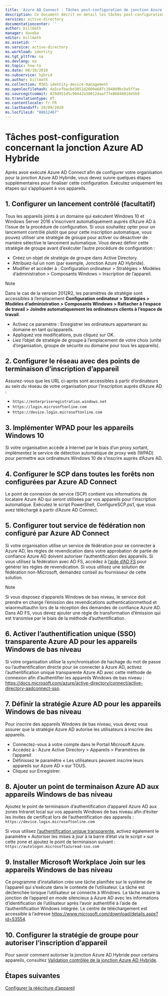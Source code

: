 ```yaml
---
title: 'Azure AD Connect : Tâches post-configuration de jonction Azure AD Hybride| Microsoft Docs'
description: Ce document décrit en détail les tâches post-configuration requises pour effectuer la jonction Azure AD Hybride
services: active-directory
documentationcenter: ''
author: billmath
manager: daveba
editor: billmath
ms.assetid: ''
ms.service: active-directory
ms.workload: identity
ms.tgt_pltfrm: na
ms.devlang: na
ms.topic: how-to
ms.date: 08/10/2018
ms.subservice: hybrid
ms.author: billmath
ms.collection: M365-identity-device-management
ms.openlocfilehash: da5cefbacbd3851d2609a687c1948d9bcba5ffae
ms.sourcegitcommit: 829d951d5c90442a38012daaf77e86046018e5b9
ms.translationtype: HT
ms.contentlocale: fr-FR
ms.lasthandoff: 10/09/2020
ms.locfileid: "88612467"
---
```

# <a name="post-configuration-tasks-for-hybrid-azure-ad-join"></a>Tâches post-configuration concernant la jonction Azure AD Hybride

Après avoir exécuté Azure AD Connect afin de configurer votre organisation pour la jonction Azure AD Hybride, vous devez suivre quelques étapes supplémentaires pour finaliser cette configuration.  Exécutez uniquement les étapes qui s’appliquent à vos appareils.

## <a name="1-configure-controlled-rollout-optional"></a>1. Configurer un lancement contrôlé (facultatif)
Tous les appareils joints à un domaine qui exécutent Windows 10 et Windows Server 2016 s’inscrivent automatiquement auprès d’Azure AD à l’issue de la procédure de configuration. Si vous souhaitez opter pour un lancement contrôlé plutôt que pour cette inscription automatique, vous pouvez utiliser une stratégie de groupe pour activer ou désactiver de manière sélective le lancement automatique.  Vous devez définir cette stratégie de groupe avant d’exécuter l’autre procédure de configuration :
* Créez un objet de stratégie de groupe dans Active Directory.
* Attribuez-lui un nom (par exemple, Jonction Azure AD Hybride).
* Modifier et accéder à :  Configuration ordinateur > Stratégies > Modèles d’administration > Composants Windows > Inscription de l’appareil.

>[!NOTE]
>Dans le cas de la version 2012R2, les paramètres de stratégie sont accessibles à l’emplacement **Configuration ordinateur > Stratégies > Modèles d’administration > Composants Windows > Rattacher à l’espace de travail > Joindre automatiquement les ordinateurs clients à l’espace de travail**.

* Activez ce paramètre :  Enregistrer les ordinateurs appartenant au domaine en tant qu’appareils.
* Appliquez vos modifications, puis cliquez sur OK.
* Liez l’objet de stratégie de groupe à l’emplacement de votre choix (unité d’organisation, groupe de sécurité ou domaine pour tous les appareils).

## <a name="2-configure-network-with-device-registration-endpoints"></a>2. Configurer le réseau avec des points de terminaison d’inscription d’appareil
Assurez-vous que les URL ci-après sont accessibles à partir d’ordinateurs au sein du réseau de votre organisation pour l’inscription auprès d’Azure AD :

* `https://enterpriseregistration.windows.net`
* `https://login.microsoftonline.com`
* `https://device.login.microsoftonline.com` 

## <a name="3-implement-wpad-for-windows-10-devices"></a>3. Implémenter WPAD pour les appareils Windows 10
Si votre organisation accède à Internet par le biais d’un proxy sortant, implémentez le service de détection automatique de proxy web (WPAD) pour permettre aux ordinateurs Windows 10 de s’inscrire auprès d’Azure AD.

## <a name="4-configure-the-scp-in-any-forests-that-were-not-configured-by-azure-ad-connect"></a>4. Configurer le SCP dans toutes les forêts non configurées par Azure AD Connect 

Le point de connexion de service (SCP) contient vos informations de locataire Azure AD qui seront utilisées par vos appareils pour l’inscription automatique.  Exécutez le script PowerShell, ConfigureSCP.ps1, que vous avez téléchargé à partir d’Azure AD Connect.

## <a name="5-configure-any-federation-service-that-was-not-configured-by-azure-ad-connect"></a>5. Configurer tout service de fédération non configuré par Azure AD Connect

Si votre organisation utilise un service de fédération pour se connecter à Azure AD, les règles de revendication dans votre approbation de partie de confiance Azure AD doivent autoriser l’authentification des appareils. Si vous utilisez la fédération avec AD FS, accédez à [l’aide d’AD FS](https://aka.ms/aadrptclaimrules) pour générer les règles de revendication. Si vous utilisez une solution de fédération non-Microsoft, demandez conseil au fournisseur de cette solution.  

>[!NOTE]
>Si vous disposez d’appareils Windows de bas niveau, le service doit prendre en charge l’émission des revendications authenticationmethod et wiaormultiauthn lors de la réception des demandes de confiance Azure AD. Dans AD FS, vous devez ajouter une règle de transformation d’émission qui est transmise par le biais de la méthode d’authentification.

## <a name="6-enable-azure-ad-seamless-sso-for-windows-down-level-devices"></a>6. Activer l’authentification unique (SSO) transparente Azure AD pour les appareils Windows de bas niveau

Si votre organisation utilise la synchronisation de hachage du mot de passe ou l’authentification directe pour se connecter à Azure AD, activez l’authentification unique transparente Azure AD avec cette méthode de connexion afin d’authentifier les appareils Windows de bas niveau : https://docs.microsoft.com/azure/active-directory/connect/active-directory-aadconnect-sso. 

## <a name="7-set-azure-ad-policy-for-windows-down-level-devices"></a>7. Définir la stratégie Azure AD pour les appareils Windows de bas niveau

Pour inscrire des appareils Windows de bas niveau, vous devez vous assurer que la stratégie Azure AD autorise les utilisateurs à inscrire des appareils. 

* Connectez-vous à votre compte dans le Portail Microsoft Azure.
* Accédez à :  Azure Active Directory > Appareils > Paramètres de l’appareil
* Définissez le paramètre « Les utilisateurs peuvent inscrire leurs appareils sur Azure AD » sur TOUS.
* Cliquez sur Enregistrer.

## <a name="8-add-azure-ad-endpoint-to-windows-down-level-devices"></a>8. Ajouter un point de terminaison Azure AD aux appareils Windows de bas niveau

Ajoutez le point de terminaison d’authentification d’appareil Azure AD aux zones Intranet local sur vos appareils Windows de bas niveau afin d’éviter les invites de certificat lors de l’authentification des appareils : `https://device.login.microsoftonline.com` 

Si vous utilisez [l’authentification unique transparente](how-to-connect-sso.md), activez également le paramètre « Autoriser les mises à jour à la barre d’état via le script » sur cette zone et ajoutez le point de terminaison suivant : `https://autologon.microsoftazuread-sso.com` 

## <a name="9-install-microsoft-workplace-join-on-windows-down-level-devices"></a>9. Installer Microsoft Workplace Join sur les appareils Windows de bas niveau

Ce programme d’installation crée une tâche planifiée sur le système de l’appareil qui s’exécute dans le contexte de l’utilisateur. La tâche est déclenchée lorsque l’utilisateur se connecte à Windows. La tâche assure la jonction de l’appareil en mode silencieux à Azure AD avec les informations d’identification de l’utilisateur après l’avoir authentifié à l’aide de l’authentification Windows intégrée. Le centre de téléchargement est accessible à l’adresse https://www.microsoft.com/download/details.aspx?id=53554. 

## <a name="10-configure-group-policy-to-allow-device-registration"></a>10. Configurer la stratégie de groupe pour autoriser l’inscription d’appareil

Pour savoir comment autoriser la jonction Azure AD Hybride pour certains appareils, consultez [Validation contrôlée de la jonction Azure AD Hybride](../devices/hybrid-azuread-join-control.md).

## <a name="next-steps"></a>Étapes suivantes
[Configurer la réécriture d’appareil](how-to-connect-device-writeback.md)
